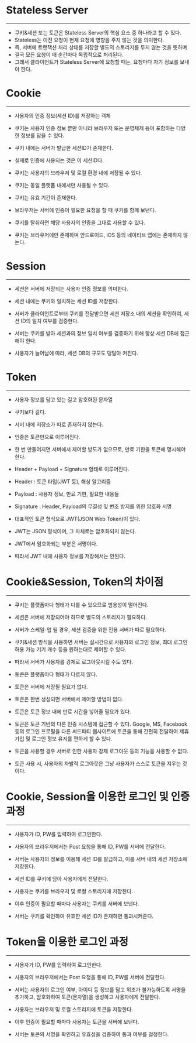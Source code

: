 
# Stateless Server
---
- 쿠키&세션 또는 토큰은 Stateless Server의 핵심 요소 중 하나라고 할 수 있다.
- Stateless는 이전 요청이 현재 요청에 영향을 주지 않는 것을 의미한다.
- 즉, 서버에 트랜잭션 처리 상태를 저장할 별도의 스토리지를 두지 않는 것을 뜻하며
- 결국 모든 요청이 매 순간마다 독립적으로 처리된다.
- 그래서 클라이언트가 Stateless Server에 요청할 때는, 요청마다 자기 정보를 보내야 한다.



# Cookie
---
- 사용자의 인증 정보(세션 ID)를 저장하는 객체
- 쿠키는 사용자 인증 정보 뿐만 아니라 브라우저 또는 운영체제 등이 포함하는 다양한 정보를 담을 수 있다.

- 쿠키 내에는 서버가 발급한 세션ID가 존재한다.
- 실제로 인증에 사용되는 것은 이 세션ID다.

- 쿠키는 사용자의 브라우저 및 로컬 환경 내에 저장될 수 있다.
- 쿠키는 동일 플랫폼 내에서만 사용될 수 있다.
- 쿠키는 유효 기간이 존재한다.

- 브라우저는 서버에 인증이 필요한 요청을 할 때 쿠키를 함께 보낸다.
- 쿠키를 탈취하면 해당 사용자의 인증을 그대로 사용할 수 있다.

- 쿠키는 브라우저에만 존재하며 안드로이드, iOS 등의 네이티브 앱에는 존재하지 않는다.



# Session
---
- 세션은 서버에 저장되는 사용자 인증 정보를 의미한다.
- 세션 내에는 쿠키와 일치하는 세션 ID를 저장한다.

- 서버가 클라이언트로부터 쿠키를 전달받으면 세션 저장소 내의 세션을 확인하여,
  세션 ID의 일치 여부를 검증한다.

- 서버는 쿠키를 받아 세션과의 정보 일치 여부를 검증하기 위해 항상 세션 DB에 접근해야 한다.
- 사용자가 늘어남에 따라, 세션 DB의 규모도 덩달아 커진다.



# Token
---
- 사용자 정보를 담고 있는 길고 암호화된 문자열
- 쿠키보다 길다.
- 서버 내에 저장소가 따로 존재하지 않는다.
- 인증은 토큰만으로 이루어진다.
- 한 번 만들어지면 서버에서 제어할 방도가 없으므로, 만료 기한을 토큰에 명시해야 한다.

- Header + Payload + Signature 형태로 이루어진다.
- Header : 토큰 타입(JWT 등), 해싱 알고리즘
- Payload : 사용자 정보, 만료 기한, 필요한 내용들
- Signature : Header, Payload의 무결성 및 변조 방지를 위한 암호화 서명

- 대표적인 토큰 형식으로 JWT(JSON Web Token)이 있다.
- JWT는 JSON 형식이며, 그 자체로는 암호화되지 않는다.
- JWT에서 암호화되는 부분은 서명이다.
- 따라서 JWT 내에 사용자 정보를 저장해서는 안된다.



# Cookie&Session, Token의 차이점
---
- 쿠키는 플랫폼마다 형태가 다를 수 있으므로 범용성이 떨어진다.
- 세션은 서버에 저장되어야 하므로 별도의 스토리지가 필요하다.
- 서버가 스케일-업 될 경우, 세션 검증을 위한 전용 서버가 따로 필요하다.
- 쿠키&세션 방식을 사용하면 서버는 실시간으로 사용자의 로그인 정보, 최대 로그인 허용 가능 기기 개수 등을 원하는대로 제어할 수 있다.
- 따라서 서버가 사용자를 강제로 로그아웃시킬 수도 있다.

- 토큰은 플랫폼마다 형태가 다르지 않다.
- 토큰은 서버에 저장될 필요가 없다.
- 토큰은 한번 생성되면 서버에서 제어할 방법이 없다.
- 토큰은 토큰 정보 내에 만료 시간을 넣어줄 필요가 있다.
- 토큰은 토큰 기반의 다른 인증 시스템에 접근할 수 있다.
  Google, MS, Facebook 등의 로그인 프로필을 다른 써드파티 웹사이트에
  토큰을 통해 간편히 전달하여 제휴 가입 및 로그인 정보 유지를 편하게 할 수 있다.
  
- 토큰을 사용할 경우 서버로 인한 사용자 강제 로그아웃 등의 기능을 사용할 수 없다.
- 토큰 사용 시, 사용자의 자발적 로그아웃은 그냥 사용자가 스스로 토큰을 지우는 것이다.



# Cookie, Session을 이용한 로그인 및 인증 과정
---
- 사용자가 ID, PW를 입력하여 로그인한다.
- 사용자의 브라우저에서는 Post 요청을 통해 ID, PW를 서버에 전달한다.

- 서버는 사용자의 정보를 이용해 세션 ID를 발급하고, 이를 서버 내의 세션 저장소에 저장한다.
- 세션 ID를 쿠키에 담아 사용자에게 전달한다.
- 사용자는 쿠키를 브라우저 및 로컬 스토리지에 저장한다.

- 이후 인증이 필요할 때마다 사용자는 쿠키를 서버에 보낸다.
- 서버는 쿠키를 확인하여 유효한 세션 ID가 존재하면 통과시켜준다.



# Token을 이용한 로그인 과정
---
- 사용자가 ID, PW를 입력하여 로그인한다.
- 사용자의 브라우저에서는 Post 요청을 통해 ID, PW를 서버에 전달한다.

- 서버는 사용자의 로그인 여부, 아이디 등 정보를 담고 위조가 불가능하도록 서명을 추가하고,
  암호화하여 토큰(문자열)을 생성하고 사용자에게 전달한다.
- 사용자는 브라우저 및 로컬 스토리지에 토큰을 저장한다.

- 이후 인증이 필요할 때마다 사용자는 토큰을 서버에 보낸다.
- 서버는 토큰의 서명을 확인하고 유효성을 검증하여 통과 여부를 걸정한다.